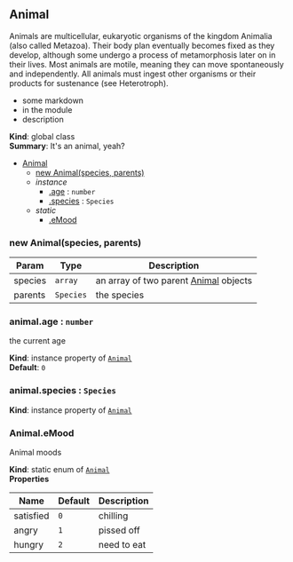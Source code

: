 <a name="Animal"></a>

## Animal
Animals are multicellular, eukaryotic organisms of the kingdom Animalia (also called Metazoa). Their body plan eventually becomes fixed as they develop, although some undergo a process of metamorphosis later on in their lives. Most animals are motile, meaning they can move spontaneously and independently. All animals must ingest other organisms or their products for sustenance (see Heterotroph).

- some markdown
- in the module
- description

**Kind**: global class  
**Summary**: It's an animal, yeah?  

* [Animal](#Animal)
    * [new Animal(species, parents)](#new_Animal_new)
    * _instance_
        * [.age](#Animal+age) : <code>number</code>
        * [.species](#Animal+species) : <code>Species</code>
    * _static_
        * [.eMood](#Animal.eMood)

<a name="new_Animal_new"></a>

### new Animal(species, parents)

| Param | Type | Description |
| --- | --- | --- |
| species | <code>array</code> | an array of two parent [Animal](#Animal) objects |
| parents | <code>Species</code> | the species |

<a name="Animal+age"></a>

### animal.age : <code>number</code>
the current age

**Kind**: instance property of [<code>Animal</code>](#Animal)  
**Default**: <code>0</code>  
<a name="Animal+species"></a>

### animal.species : <code>Species</code>
**Kind**: instance property of [<code>Animal</code>](#Animal)  
<a name="Animal.eMood"></a>

### Animal.eMood
Animal moods

**Kind**: static enum of [<code>Animal</code>](#Animal)  
**Properties**

| Name | Default | Description |
| --- | --- | --- |
| satisfied | <code>0</code> | chilling |
| angry | <code>1</code> | pissed off |
| hungry | <code>2</code> | need to eat |

